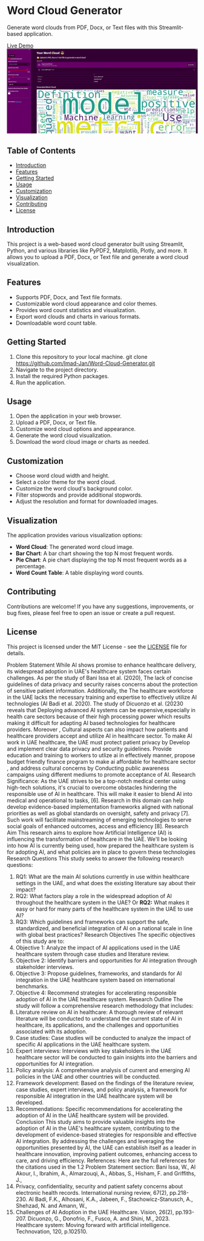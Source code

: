 # Word Cloud Generator

Generate word clouds from PDF, Docx, or Text files with this Streamlit-based application.


[Live Demo](https://word-cloud-generater-by-imad.streamlit.app/)
![Word Cloud Generator](Screenshot.png)

## Table of Contents
- [Introduction](#introduction)
- [Features](#features)
- [Getting Started](#getting-started)
- [Usage](#usage)
- [Customization](#customization)
- [Visualization](#visualization)
- [Contributing](#contributing)
- [License](#license)

## Introduction
This project is a web-based word cloud generator built using Streamlit, Python, and various libraries like PyPDF2, Matplotlib, Plotly, and more. It allows you to upload a PDF, Docx, or Text file and generate a word cloud visualization.

## Features
- Supports PDF, Docx, and Text file formats.
- Customizable word cloud appearance and color themes.
- Provides word count statistics and visualization.
- Export word clouds and charts in various formats.
- Downloadable word count table.

## Getting Started
1. Clone this repository to your local machine.
git clone https://github.com/Imad-Jan/Word-Cloud-Generator.git
2. Navigate to the project directory.
3. Install the required Python packages.
4. Run the application.

## Usage
1. Open the application in your web browser.
2. Upload a PDF, Docx, or Text file.
3. Customize word cloud options and appearance.
4. Generate the word cloud visualization.
5. Download the word cloud image or charts as needed.

## Customization
- Choose word cloud width and height.
- Select a color theme for the word cloud.
- Customize the word cloud's background color.
- Filter stopwords and provide additional stopwords.
- Adjust the resolution and format for downloaded images.

## Visualization
The application provides various visualization options:
- **Word Cloud**: The generated word cloud image.
- **Bar Chart**: A bar chart showing the top N most frequent words.
- **Pie Chart**: A pie chart displaying the top N most frequent words as a percentage.
- **Word Count Table**: A table displaying word counts.

## Contributing
Contributions are welcome! If you have any suggestions, improvements, or bug fixes, please feel free to open an issue or create a pull request.

## License
This project is licensed under the MIT License - see the [LICENSE](LICENSE) file for details.



Problem Statement
While AI shows promise to enhance healthcare delivery, its widespread
adoption in UAE's healthcare system faces certain challenges. As per the
study of Bani Issa et al. (2020), The lack of concise guidelines of data privacy
and security raises concerns about the protection of sensitive patient
information.
Additionally, the The healthcare workforce in the UAE lacks the necessary
training and expertise to effectively utilize AI technologies (Al Badi et al. 2020).
The study of Dicuonzo et al. (20230 reveals that Deploying advanced AI systems
can be expensive,especially in health care sectors because of their high
processing power which results making it difficult for adapting AI based
technologies for healthcare providers.
Moreover , Cultural aspects can also impact how patients and healthcare
providers accept and utilize AI in healthcare sector.
To make AI work in UAE healthcare, the UAE must protect patient privacy by
Develop and implement clear data privacy and security guidelines. Provide
education and training to workers to utlize ai in effectively manner, propose budget
friendly finance program to make ai affordable for healthcare sector , and address
cultural concerns by Conducting public awareness campaigns using different
mediums to promote acceptance of AI.
Research Significance:
As the UAE strives to be a top-notch medical center using high-tech solutions,
it's crucial to overcome obstacles hindering the responsible use of AI in
healthcare. This will make it easier to blend AI into medical and operational to
tasks, [6]. Research in this domain can help develop evidence-based
implementation frameworks aligned with national priorities as well as global
standards on oversight, safety and privacy [7]. Such work will facilitate
mainstreaming of emerging technologies to serve social goals of enhanced
outcomes, access and efficiency [8].
Research Aim
This research aims to explore how Artificial Intelligence (AI) is influencing the
transformation of healthcare in the UAE. We'll be looking into how AI is
currently being used, how prepared the healthcare system is for adopting AI,
and what policies are in place to govern these technologies
Research Questions
This study seeks to answer the following research questions:
1. RQ1: What are the main AI solutions currently in use within healthcare
settings in the UAE, and what does the existing literature say about
their impact?
2. RQ2: What factors play a role in the widespread adoption of AI
throughout the healthcare system in the UAE? Or **RQ2:** What
makes it easy or hard for many parts of the healthcare system in the
UAE to use AI?
3. RQ3: Which guidelines and frameworks can support the safe,
standardized, and beneficial integration of AI on a national scale in line
with global best practices?
Research Objectives
The specific objectives of this study are to:
1. Objective 1: Analyze the impact of AI applications used in the UAE
healthcare system through case studies and literature review.
2. Objective 2: Identify barriers and opportunities for AI integration through
stakeholder interviews.
3. Objective 3: Propose guidelines, frameworks, and standards for AI
integration in the UAE healthcare system based on international
benchmarks.
4. Objective 4: Recommend strategies for accelerating responsible
adoption of AI in the UAE healthcare system.
Research Outline
The study will follow a comprehensive research methodology that includes:
1. Literature review on AI in healthcare: A thorough review of relevant
literature will be conducted to understand the current state of AI in
healthcare, its applications, and the challenges and opportunities
associated with its adoption.
2. Case studies: Case studies will be conducted to analyze the impact of
specific AI applications in the UAE healthcare system.
3. Expert interviews: Interviews with key stakeholders in the UAE
healthcare sector will be conducted to gain insights into the barriers and opportunities for AI integration.
4. Policy analysis: A comprehensive analysis of current and emerging AI
policies in the UAE and other countries will be conducted.
5. Framework development: Based on the findings of the literature review,
case studies, expert interviews, and policy analysis, a framework for
responsible AI integration in the UAE healthcare system will be
developed.
6. Recommendations: Specific recommendations for accelerating the
adoption of AI in the UAE healthcare system will be provided.
Conclusion
This study aims to provide valuable insights into the adoption of AI in the
UAE's healthcare system, contributing to the development of evidence-based
strategies for responsible and effective AI integration. By addressing the
challenges and leveraging the opportunities presented by AI, the UAE can
establish itself as a leader in healthcare innovation, improving patient
outcomes, enhancing access to care, and driving efficiency.
References:
Here are the full references for the citations used in the 1.2 Problem Statement section:
Bani Issa, W., Al Akour, I., Ibrahim, A., Almarzouqi, A., Abbas, S., Hisham, F. and Griffiths, J.,
2020. Privacy, confidentiality, security and patient safety concerns about electronic health
records. International nursing review, 67(2), pp.218-230.
Al Badi, F.K., Alhosani, K.A., Jabeen, F., Stachowicz-Stanusch, A., Shehzad, N. and Amann, W.,
2022. Challenges of AI Adoption in the UAE Healthcare. Vision, 26(2), pp.193-207.
Dicuonzo, G., Donofrio, F., Fusco, A. and Shini, M., 2023. Healthcare system: Moving forward with
artificial intelligence. Technovation, 120, p.102510.

